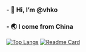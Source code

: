 ### - 👋 Hi, I’m @vhko
### - 🌏 I come from China
[![Top Langs](https://github-readme-stats.vercel.app/api/top-langs/?username=vhko)](https://github.com/anuraghazra/github-readme-stats)
[![Readme Card](https://github-readme-stats.vercel.app/api/pin/?username=vhko&repo=github-readme-stats)](https://github.com/anuraghazra/github-readme-stats)
<!--
- 👀 I’m interested in ...
- 🌱 I’m currently learning ...
- 💞️ I’m looking to collaborate on ...
- 📫 How to reach me ...
vhko/vhko is a ✨ special ✨ repository because its `README.md` (this file) appears on your GitHub profile.
You can click the Preview link to take a look at your changes.
--->
